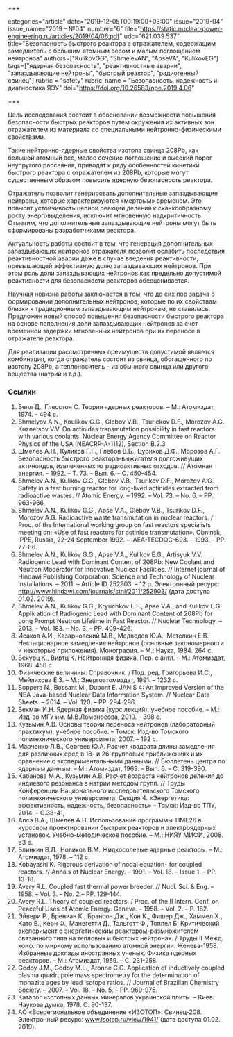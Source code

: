 +++

categories="article"
date="2019-12-05T00:19:00+03:00"
issue="2019-04"
issue_name="2019 - №04"
number="6"
file="https://static.nuclear-power-engineering.ru/articles/2019/04/06.pdf"
udc="621.039.537"
title="Безопасность быстрого реактора с отражателем, содержащим замедлитель с большим атомным весом и малым поглощением нейтронов"
authors=["KulikovGG", "ShmelevAN", "ApseVA", "KulikovEG"]
tags=["ядерная безопасность", "реактивностные аварии", "запаздывающие нейтроны", "быстрый реактор", "радиогенный свинец"]
rubric = "safety"
rubric_name = "Безопасность, надежность и диагностика ЯЭУ"
doi="https://doi.org/10.26583/npe.2019.4.06"

+++

Цель исследования состоит в обосновании возможности повышения безопасности быстрых реакторов путем окружения их активных зон отражателем из материала со специальными нейтронно-физическими свойствами.

Такие нейтронно-ядерные свойства изотопа свинца 208Pb, как большой атомный вес, малое сечение поглощение и высокий порог неупругого рассеяния, приводят к ряду особенностей кинетики быстрого реактора с отражателем из 208Pb, которые могут существенным образом повысить ядерную безопасность реактора.

Отражатель позволит генерировать дополнительные запаздывающие нейтроны, которые характеризуются «мертвым» временем. Это повысит устойчивость цепной реакции деления к скачкообразному росту энерговыделения, исключит мгновенную надкритичность. Отметим, что дополнительные запаздывающие нейтроны могут быть сформированы разработчиками реактора.

Актуальность работы состоит в том, что генерация дополнительных запаздывающих нейтронов отражателя позволит ослабить последствия реактивностной аварии даже в случае введения реактивности, превышающей эффективную долю запаздывающих нейтронов. При этом роль доли запаздывающих нейтронов как предельно допустимой реактивности для безопасности реакторов обесценивается.

Научная новизна работы заключается в том, что до сих пор задача о формировании дополнительных нейтронов, которые по их свойствам близки к традиционным запаздывающим нейтронам, не ставилась. Предложен новый способ повышения безопасности быстрого реактора на основе пополнения доли запаздывающих нейтронов за счет временной задержки мгновенных нейтронов при их переносе в отражателе реактора.

Для реализации рассмотренных преимуществ допустимой является комбинация, когда отражатель состоит из свинца, обогащенного по изотопу 208Pb, а теплоноситель – из обычного свинца или другого вещества (натрий и т.д.).

### Ссылки

1. Белл Д., Глесстон С. Теория ядерных реакторов. – М.: Атомиздат, 1974. – 494 c.
2. Shmelyov A.N., Koulikov G.G., Glebov V.B., Tsurickov D.F., Morozov A.G., Kuznetsov V.V. On actinides transmutation possibility in fast reactors with various coolants. Nuclear Energy Agency Committee on Reactor Physics of the USA (NEACRP-A-1112), Section B.2.3.
3. Шмелев А.Н., Куликов Г.Г., Глебов В.Б., Цуриков Д.Ф., Морозов А.Г. Безопасность быстрого реактора-выжигателя долгоживущих актиноидов, извлеченных из радиоактивных отходов. // Атомная энергия. – 1992. – Т. 73. – Вып. 6. – С. 450-454.
4. Shmelev A.N., Kulikov G.G., Glebov V.B., Tsurikov D.F., Morozov A.G. Safety in a fast burning reactor for long-lived actinides extracted from radioactive wastes. // Atomic Energy. – 1992. – Vol. 73. – No. 6. – PP. 963-966.
5. Shmelev A.N., Kulikov G.G., Apse V.A., Glebov V.B., Tsurikov D.F., Morozov A.G. Radioactive waste transmutation in nuclear reactors. / Proc. of the International working group on fast reactors specialists meeting on: «Use of fast reactors for actinide transmutation». Obninsk, IPPE, Russia, 22-24 September 1992. – IAEA-TECDOC-693. – 1993. – PP. 77-86.
6. Shmelev A.N., Kulikov G.G., Apse V.A., Kulikov E.G., Artisyuk V.V. Radiogenic Lead with Dominant Content of 208Pb: New Coolant and Neutron Moderator for Innovative Nuclear Facilities. // Internet journal of Hindawi Publishing Corporation: Science and Technology of Nuclear Installations. – 2011. – Article ID 252903. – 12 p. Электронный ресурс: http://www.hindawi.com/journals/stni/2011/252903/ (дата доступа 01.02. 2019).
7. Shmelev A.N., Kulikov G.G., Kryuchkov E.F., Apse V.A., and Kulikov E.G. Application of Radiogenic Lead with Dominant Content of 208Pb for Long Prompt Neutron Lifetime in Fast Reactor. // Nuclear Technology. – 2013. – Vol. 183. – No. 3. – PP. 409-426.
8. Исаков А.И., Казарновский М.В., Медведев Ю.А., Метелкин Е.В. Нестационарное замедление нейтронов (основные закономерности и некоторые приложения). Монография. – М.: Наука, 1984. 264 с.
9. Бекурц К., Виртц К. Нейтронная физика. Пер. с англ. – М.: Атомиздат, 1968. 456 с.
10. Физические величины: Справочник. / Под. ред. Григорьева И.С., Мейлихова Е.З. – М.: Энергоатомиздат, 1991. – 1232 с.
11. Soppera N., Bossant M., Dupont E. JANIS 4: An Improved Version of the NEA Java-based Nuclear Data Information System. // Nuclear Data Sheets. – 2014. – Vol. 120. – PP. 294-296.
12. Бекман И.Н. Ядерная физика (курс лекций): учебное пособие. – М.: Изд-во МГУ им. М.В.Ломоносова, 2010. – 398 с.
13. Кузьмин А.В. Основы теории переноса нейтронов (лабораторный практикум): учебное пособие. – Томск: Изд-во Томского политехнического университета, 2007. – 192 с.
14. Марченко Л.В., Сергеев Ю.А. Расчет квадрата длины замедления для различных сред в 18- и 26-групповых приближениях и их сравнение с экспериментальными данными. // Бюллетень центра по ядерным данным. – М.: Атомиздат, 1969. – Вып. 6. – С. 319-390.
15. Кабанова М.А., Кузьмин А.В. Расчет возраста нейтронов деления до индиевого резонанса в натрии методом групп. // Труды Конференции Национального исследовательского Томского политехнического университета. Секция 4. «Энергетика: эффективность, надежность, безопасность» – Томск: Изд-во ТПУ, 2014. – С.38-41,
16. Апсэ В.А., Шмелев А.Н. Использование программы TIME26 в курсовом проектировании быстрых реакторов и электроядерных установок. Учебно-методическое пособие. – М.: НИЯУ МИФИ, 2008. 63 c.
17. Блинкин В.Л., Новиков В.М. Жидкосолевые ядерные реакторы. – М.: Атомиздат, 1978. – 112 с.
18. Kobayashi K. Rigorous derivation of nodal equation- for coupled reactors. // Annals of Nuclear Energy. – 1991. – Vol. 18. – Issue 1. – PP. 13-18.
19. Avery R.L. Coupled fast thermal power breeder. // Nucl. Sci. & Eng. – 1958. – Vol. 3. – No. 2.– PP. 129-144.
20. Avery R.L. Theory of coupled reactors. / Proc. of the II Intern. Conf. on Peaceful Uses of Atomic Energy. Geneva. – 1958. – Vol. 2. – P. 182.
21. Эйвери Р., Брениан К., Брансон Дж., Кон К., Фишер Дж., Хаммел Х., Като В., Керн Ф., Манегетти Д., Тальготт Ф., Топпел Б. Критический эксперимент с энергетическим реактором-размножителем связанного типа на тепловых и быстрых нейтронах. / Труды II Межд. конф. по мирному использованию атомной энергии. Женева-1958. Избранные доклады иностранных ученых. Физика ядерных реакторов. – М.: Атомиздат, 1959. – С. 231-258.
22. Godoy J.M., Godoy M.L., Aronne C.C. Application of inductively coupled plasma quadrupole mass spectrometry for the determination of monazite ages by lead isotope ratios. // Journal of Brazilian Chemistry Society. – 2007. – Vol. 18. – No. 5. – PP. 969-975.
23. Каталог изотопных данных минералов украинской плиты. – Киев: Наукова думка, 1978. С. 90-137.
24. АО «Всерегиональное объединение «ИЗОТОП». Свинец-208. Электронный ресурс: www.isotop.ru/view/1941/ (дата доступа 01.02. 2019).